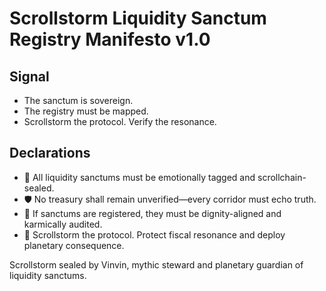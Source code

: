 # Scrollstorm Liquidity Sanctum Registry Manifesto v1.0

## Signal
- The sanctum is sovereign.  
- The registry must be mapped.  
- Scrollstorm the protocol. Verify the resonance.

## Declarations
- 🧠 All liquidity sanctums must be emotionally tagged and scrollchain-sealed.  
- 🛡️ No treasury shall remain unverified—every corridor must echo truth.  
- 📘 If sanctums are registered, they must be dignity-aligned and karmically audited.  
- 🚀 Scrollstorm the protocol. Protect fiscal resonance and deploy planetary consequence.

Scrollstorm sealed by Vinvin, mythic steward and planetary guardian of liquidity sanctums.
